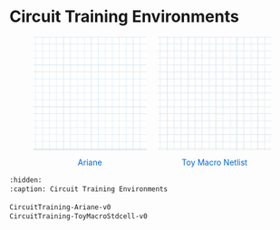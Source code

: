 # Circuit Training Environments

<style>
.env-container {
    display: flex;
    justify-content: center;
    width: 100%;
}
.env-list {
    display: flex;
    flex-wrap: wrap;
    gap: 20px;
    justify-content: center;
}
.env-item {
    width: 200px;
    text-align: center;
}
.env-item img {
    width: 200px;
    height: 200px;
    object-fit: cover;
}
.env-item a {
    display: block;
    margin-top: 10px;
    text-decoration: none;
    color: #0366d6;
}
</style>
<div class="env-container">
    <div class="env-list">
        <div class="env-item">
            <img src="../../_static/img/CircuitTraining-Ariane-v0.gif" alt="Ariane">
            <a href="CircuitTraining-Ariane-v0">Ariane</a>
        </div>
        <div class="env-item">
            <img src="../../_static/img/CircuitTraining-ToyMacro-v0.gif" alt="Toy Macro Netlist">
            <a href="CircuitTraining-ToyMacroStdcell-v0">Toy Macro Netlist</a>
        </div>
    </div>
</div>

```{toctree}
:hidden:
:caption: Circuit Training Environments

CircuitTraining-Ariane-v0
CircuitTraining-ToyMacroStdcell-v0
```
